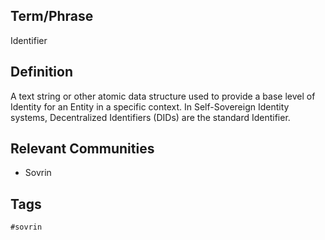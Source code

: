 ## Term/Phrase
Identifier

## Definition
A text string or other atomic data structure used to provide a base level of Identity for an Entity in a specific context. In Self-Sovereign Identity systems, Decentralized Identifiers (DIDs) are the standard Identifier.

## Relevant Communities
* Sovrin

## Tags
```
#sovrin
```
